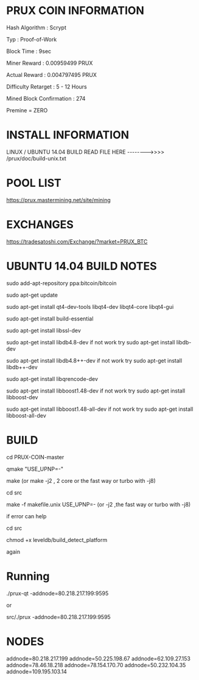 
PRUX COIN INFORMATION
===================== 

Hash Algorithm : Scrypt

Typ : Proof-of-Work

Block Time : 9sec

Miner Reward : 0.00959499 PRUX

Actual Reward : 0.004797495 PRUX

Difficulty Retarget : 5 - 12 Hours

Mined Block Confirmation : 274

Premine = ZERO


INSTALL INFORMATION
===================
LINUX / UBUNTU 14.04 BUILD READ FILE HERE -------->>>>  /prux/doc/build-unix.txt


POOL LIST
=========
https://prux.mastermining.net/site/mining


EXCHANGES
=========
https://tradesatoshi.com/Exchange/?market=PRUX_BTC 



UBUNTU 14.04 BUILD NOTES
========================

sudo add-apt-repository ppa:bitcoin/bitcoin

sudo apt-get update

sudo apt-get install qt4-dev-tools libqt4-dev libqt4-core libqt4-gui

sudo apt-get install build-essential

sudo apt-get install libssl-dev

sudo apt-get install libdb4.8-dev if not work try sudo apt-get install libdb-dev

sudo apt-get install libdb4.8++-dev  if not work try sudo apt-get install libdb++-dev

sudo apt-get install libqrencode-dev

sudo apt-get install libboost1.48-dev   if not work try  sudo apt-get install libboost-dev

sudo apt-get install libboost1.48-all-dev  if not work try  sudo apt-get install libboost-all-dev


BUILD
=====

cd PRUX-COIN-master

qmake "USE_UPNP=-"

make                        (or  make -j2  , 2 core or the fast way or turbo with -j8)

cd src

make -f  makefile.unix USE_UPNP=-      (or -j2  ,the fast way or turbo with -j8)


if error can help

cd src

chmod +x leveldb/build_detect_platform

again


Running
=======

./prux-qt -addnode=80.218.217.199:9595

or

src/./prux -addnode=80.218.217.199:9595


NODES
=====

addnode=80.218.217.199
addnode=50.225.198.67
addnode=62.109.27.153
addnode=78.46.18.218
addnode=78.154.170.70
addnode=50.232.104.35
addnode=109.195.103.14
